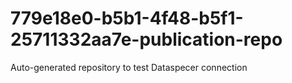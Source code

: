 # 779e18e0-b5b1-4f48-b5f1-25711332aa7e-publication-repo
Auto-generated repository to test Dataspecer connection
